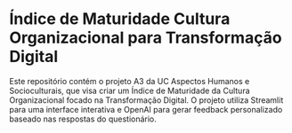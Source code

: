
# Índice de Maturidade Cultura Organizacional para Transformação Digital

Este repositório contém o projeto A3 da UC Aspectos Humanos e Socioculturais, que visa criar um Índice de Maturidade da Cultura Organizacional focado na Transformação Digital. O projeto utiliza Streamlit para uma interface interativa e OpenAI para gerar feedback personalizado baseado nas respostas do questionário.
